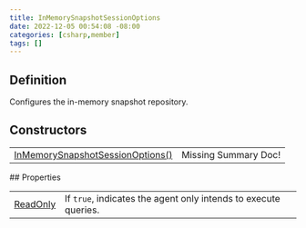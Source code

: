 ```yaml
---
title: InMemorySnapshotSessionOptions
date: 2022-12-05 00:54:08 -08:00
categories: [csharp,member]
tags: []
---
```


## Definition

Configures the in-memory snapshot repository.

## Constructors
<table><tr><td><!--/posts/csharp.member.entitydb.inmemory.sessions.inmemorysnapshotsessionoptions-.ctor#.../--><a href='#'>InMemorySnapshotSessionOptions()</a></td><td>Missing Summary Doc!</td></tr></table>
## Properties
<table><tr><td><!--/posts/csharp.member.entitydb.inmemory.sessions.inmemorysnapshotsessionoptions.readonly/--><a href='#'>ReadOnly</a></td><td>
If <code class='language-plaintext highlighter-rouge'>true</code>, indicates the agent only intends to execute queries.
</td></tr></table>
